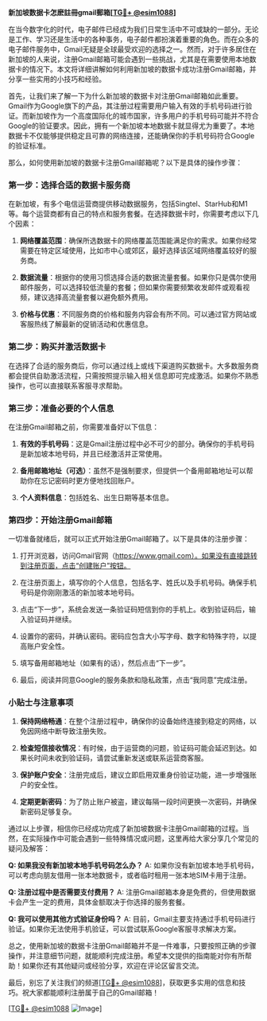**新加坡数据卡怎麽註冊gmail郵箱[[TG💪+ @esim1088](https://t.me/s/esim1088)]**

在当今数字化的时代，电子邮件已经成为我们日常生活中不可或缺的一部分。无论是工作、学习还是生活中的各种事务，电子邮件都扮演着重要的角色。而在众多的电子邮件服务中，Gmail无疑是全球最受欢迎的选择之一。然而，对于许多居住在新加坡的人来说，注册Gmail邮箱可能会遇到一些挑战，尤其是在需要使用本地数据卡的情况下。本文将详细讲解如何利用新加坡的数据卡成功注册Gmail邮箱，并分享一些实用的小技巧和经验。

首先，让我们来了解一下为什么新加坡的数据卡对注册Gmail邮箱如此重要。Gmail作为Google旗下的产品，其注册过程需要用户输入有效的手机号码进行验证。而新加坡作为一个高度国际化的城市国家，许多用户的手机号码可能并不符合Google的验证要求。因此，拥有一个新加坡本地数据卡就显得尤为重要了。本地数据卡不仅能够提供稳定且可靠的网络连接，还能确保你的手机号码符合Google的验证标准。

那么，如何使用新加坡的数据卡注册Gmail邮箱呢？以下是具体的操作步骤：

### 第一步：选择合适的数据卡服务商

在新加坡，有多个电信运营商提供移动数据服务，包括Singtel、StarHub和M1等。每个运营商都有自己的特点和服务套餐。在选择数据卡时，你需要考虑以下几个因素：

1. **网络覆盖范围**：确保所选数据卡的网络覆盖范围能满足你的需求。如果你经常需要在特定区域使用，比如市中心或郊区，最好选择该区域网络覆盖较好的服务商。
   
2. **数据流量**：根据你的使用习惯选择合适的数据流量套餐。如果你只是偶尔使用邮件服务，可以选择较低流量的套餐；但如果你需要频繁收发邮件或观看视频，建议选择高流量套餐以避免额外费用。

3. **价格与优惠**：不同服务商的价格和服务内容会有所不同。可以通过官方网站或客服热线了解最新的促销活动和优惠信息。

### 第二步：购买并激活数据卡

在选择了合适的服务商后，你可以通过线上或线下渠道购买数据卡。大多数服务商都会提供自助激活流程，只需按照提示输入相关信息即可完成激活。如果你不熟悉操作，也可以直接联系客服寻求帮助。

### 第三步：准备必要的个人信息

在注册Gmail邮箱之前，你需要准备好以下信息：

1. **有效的手机号码**：这是Gmail注册过程中必不可少的部分。确保你的手机号码是新加坡本地号码，并且已经激活并正常使用。

2. **备用邮箱地址（可选）**：虽然不是强制要求，但提供一个备用邮箱地址可以帮助你在忘记密码时更方便地找回账户。

3. **个人资料信息**：包括姓名、出生日期等基本信息。

### 第四步：开始注册Gmail邮箱

一切准备就绪后，就可以正式开始注册Gmail邮箱了。以下是具体的注册步骤：

1. 打开浏览器，访问Gmail官网（https://www.gmail.com）。如果没有直接跳转到注册页面，点击“创建账户”按钮。

2. 在注册页面上，填写你的个人信息，包括名字、姓氏以及手机号码。确保手机号码是你刚刚激活的新加坡本地号码。

3. 点击“下一步”，系统会发送一条验证码短信到你的手机上。收到验证码后，输入验证码并继续。

4. 设置你的密码，并确认密码。密码应包含大小写字母、数字和特殊字符，以提高账户安全性。

5. 填写备用邮箱地址（如果有的话），然后点击“下一步”。

6. 最后，阅读并同意Google的服务条款和隐私政策，点击“我同意”完成注册。

### 小贴士与注意事项

1. **保持网络畅通**：在整个注册过程中，确保你的设备始终连接到稳定的网络，以免因网络中断导致注册失败。

2. **检查短信接收情况**：有时候，由于运营商的问题，验证码可能会延迟到达。如果长时间未收到验证码，请尝试重新发送或联系运营商客服。

3. **保护账户安全**：注册完成后，建议立即启用双重身份验证功能，进一步增强账户的安全性。

4. **定期更新密码**：为了防止账户被盗，建议每隔一段时间更换一次密码，并确保新密码足够复杂。

通过以上步骤，相信你已经成功完成了新加坡数据卡注册Gmail邮箱的过程。当然，在实际操作中可能会遇到一些特殊情况或问题，这里再给大家分享几个常见的疑问及解答：

**Q: 如果我没有新加坡本地手机号码怎么办？**
A: 如果你没有新加坡本地手机号码，可以考虑向朋友借用一张本地数据卡，或者临时租用一张本地SIM卡用于注册。

**Q: 注册过程中是否需要支付费用？**
A: 注册Gmail邮箱本身是免费的，但使用数据卡会产生一定的费用，具体金额取决于你选择的服务套餐。

**Q: 我可以使用其他方式验证身份吗？**
A: 目前，Gmail主要支持通过手机号码进行验证。如果你无法使用手机验证，可以尝试联系Google客服寻求解决方案。

总之，使用新加坡的数据卡注册Gmail邮箱并不是一件难事，只要按照正确的步骤操作，并注意细节问题，就能顺利完成注册。希望本文提供的指南能对你有所帮助！如果你还有其他疑问或经验分享，欢迎在评论区留言交流。

最后，别忘了关注我们的频道[[TG💪+ @esim1088](https://t.me/s/esim1088)]，获取更多实用的信息和技巧。祝大家都能顺利注册属于自己的Gmail邮箱！

[[TG💪+ @esim1088](https://t.me/s/esim1088) ![Image](https://i.postimg.cc/4NQfJmqS/Snipaste-2025-05-13-00-14-12.png)]